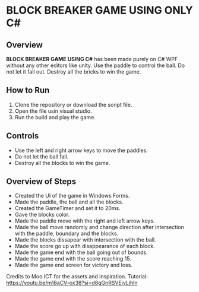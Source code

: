# BLOCK BREAKER GAME USING ONLY C#

## Overview
**BLOCK BREAKER GAME USING C#** has been made purely on C# WPF without any other editors like unity. Use the paddle to control the ball. Do not let it fall out. Destroy all the bricks to win the game.

## How to Run
1. Clone the repository or download the script file.
2. Open the file usin visual studio.
3. Run the build and play the game.
   
  
## Controls
- Use the left and right arrow keys to move the paddles.
- Do not let the ball fall.
- Destroy all the blocks to win the game.



## Overview of Steps
- Created the UI of the game in Windows Forms.
- Made the paddle, the ball and all the blocks.
- Created the GameTimer and set it to 20ms.
- Gave the blocks color.
- Made the paddle move with the right and left arrow keys.
- Made the ball move randomly and change direction after intersection with the paddle, boundary and the blocks.
- Made the blocks dissapear with intersection with the ball.
- Made the score go up with disappearance of each block.
- Made the game end with the ball going out of bounds.
- Made the game end with the score reaching 15.
- Made the game end screen for victory and loss.


Credits to Moo ICT for the assets and inspiration.
Tutorial:
https://youtu.be/m18aCV-ox38?si=d8gGnRSVEivLihln
